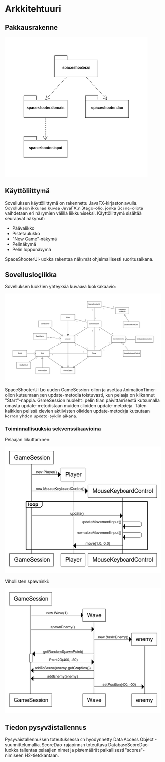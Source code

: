 # Arkkitehtuuri

## Pakkausrakenne

![](kuvat/pakkausrakenne.png)

## Käyttöliittymä

Sovelluksen käyttöliittymä on rakennettu JavaFX-kirjaston avulla. Sovelluksen ikkunaa kuvaa JavaFX:n Stage-olio, jonka Scene-oliota vaihdetaan eri näkymien välillä liikkumiseksi. Käyttöliittymä sisältää seuraavat näkymät:
- Päävalikko
- Pistetaulukko
- "New Game"-näkymä
- Pelinäkymä
- Pelin loppunäkymä

SpaceShooterUi-luokka rakentaa näkymät ohjelmallisesti suoritusaikana.

## Sovelluslogiikka

Sovelluksen luokkien yhteyksiä kuvaava luokkakaavio:

![](kuvat/luokkakaavio.png)

SpaceShooterUi luo uuden GameSession-olion ja asettaa AnimationTimer-olion kutsumaan sen update-metodia toistuvasti, kun pelaaja on klikannut "Start"-nappia. GameSession huolehtii pelin tilan päivittämisestä kutsumalla omasta update-metodistaan muiden olioiden update-metodeja. Täten kaikkien pelissä olevien aktiivisten olioiden update-metodeja kutsutaan kerran yhden update-syklin aikana.

### Toiminnallisuuksia sekvenssikaavioina

Pelaajan liikuttaminen:

![](kuvat/sekvenssikaavio_1.png)

Vihollisten spawninki:

![](kuvat/sekvenssikaavio_2.png)

## Tiedon pysyväistallennus

Pysyväistallennuksen toteutuksessa on hyödynnetty Data Access Object -suunnittelumallia. ScoreDao-rajapinnan toteuttava DatabaseScoreDao-luokka tallentaa pelaajien nimet ja pistemäärät paikallisesti "scores"-nimiseen H2-tietokantaan.











